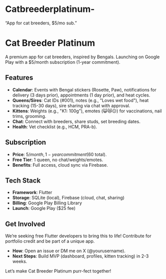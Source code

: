 # Catbreederplatinum-
“App for cat breeders, $5/mo sub.”
# Cat Breeder Platinum

A premium app for cat breeders, inspired by Bengals. Launching on Google Play with a $5/month subscription (1-year commitment).

## Features
- **Calendar**: Events with Bengal stickers (Rosette, Paw), notifications for delivery (3 days prior), appointments (1 day prior), and heat cycles.
- **Queens/Sires**: Cat IDs (#001), notes (e.g., "Loves wet food"), heat tracking (15-30 days), sire sharing via chat with approval.
- **Kittens**: Weights (e.g., "K1: 100g"), emotes (😺😿😐) for vaccinations, nail trims, grooming.
- **Chat**: Connect with breeders, share studs, set breeding dates.
- **Health**: Vet checklist (e.g., HCM, PRA-b).

## Subscription
- **Price**: $5/month, 1-year commitment ($60 total).
- **Free Tier**: 1 queen, no chat/weights/emotes.
- **Benefits**: Full access, cloud sync via Firebase.

## Tech Stack
- **Framework**: Flutter
- **Storage**: SQLite (local), Firebase (cloud, chat, sharing)
- **Billing**: Google Play Billing Library
- **Launch**: Google Play ($25 fee)

## Get Involved
We’re seeking free Flutter developers to bring this to life! Contribute for portfolio credit and be part of a unique app.  
- **How**: Open an issue or DM me on X (@yourusername).
- **Next Steps**: Build MVP (dashboard, profiles, kitten tracking) in 2-3 weeks.

Let’s make Cat Breeder Platinum purr-fect together!
